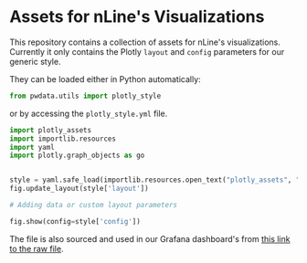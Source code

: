 # Assets for nLine's Visualizations

This repository contains a collection of assets for nLine's visualizations. Currently it only contains the Plotly `layout` and `config` parameters for our generic style.

They can be loaded either in Python automatically:

```py
from pwdata.utils import plotly_style
```

or by accessing the `plotly_style.yml` file.

```py
import plotly_assets
import importlib.resources
import yaml
import plotly.graph_objects as go


style = yaml.safe_load(importlib.resources.open_text("plotly_assets", "plotly_style.yml"))
fig.update_layout(style['layout'])

# Adding data or custom layout parameters

fig.show(config=style['config'])
```

The file is also sourced and used in our Grafana dashboard's from [this link to the raw file](https://raw.githubusercontent.com/nline/nline-plotly-assets/main/plotly_assets/plotly_style.yml).

